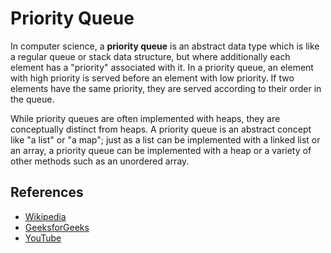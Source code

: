 # Priority Queue

In computer science, a **priority queue** is an abstract data type 
which is like a regular queue or stack data structure, but where 
additionally each element has a "priority" associated with it. 
In a priority queue, an element with high priority is served before 
an element with low priority. If two elements have the same 
priority, they are served according to their order in the queue.

While priority queues are often implemented with heaps, they are 
conceptually distinct from heaps. A priority queue is an abstract 
concept like "a list" or "a map"; just as a list can be implemented
with a linked list or an array, a priority queue can be implemented
with a heap or a variety of other methods such as an unordered 
array.

## References

- [Wikipedia](https://en.wikipedia.org/wiki/Priority_queue)
- [GeeksforGeeks](https://www.geeksforgeeks.org/priority-queue-set-1-introduction/)
- [YouTube](https://www.youtube.com/watch?v=wptevk0bshY&list=PLLXdhg_r2hKA7DPDsunoDZ-Z769jWn4R8&index=6)
